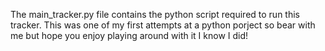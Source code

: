 The main_tracker.py file contains the python script required to run this tracker.
This was one of my first attempts at a python porject so bear with me but hope you enjoy playing around with it I know I did!

